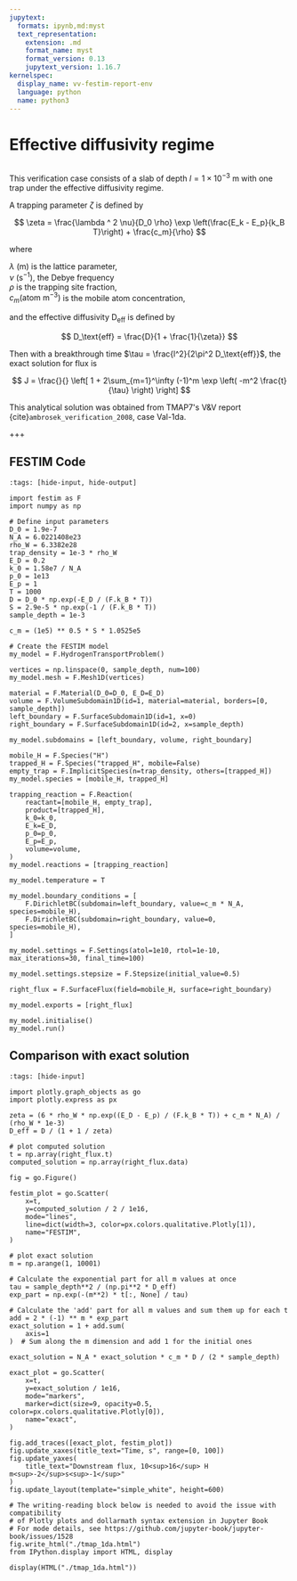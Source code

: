 ```yaml
---
jupytext:
  formats: ipynb,md:myst
  text_representation:
    extension: .md
    format_name: myst
    format_version: 0.13
    jupytext_version: 1.16.7
kernelspec:
  display_name: vv-festim-report-env
  language: python
  name: python3
---
```


# Effective diffusivity regime

```{tags} 1D, MES, transient, trapping
```

This verification case consists of a slab of depth $l = 1 \times 10^{-3} \ \mathrm{m}$ with one trap under the effective diffusivity regime.

A trapping parameter $\zeta$ is defined by

$$
    \zeta = \frac{\lambda ^ 2 \nu}{D_0 \rho} \exp \left(\frac{E_k - E_p}{k_B T}\right) + \frac{c_m}{\rho}
$$

where

$\lambda \ \mathrm{(m)}$ is the lattice parameter, \
$\nu \ (\mathrm{s}^{-1})$, the Debye frequency \
$\rho$ is the trapping site fraction, \
$c_m (\text{atom} \ \mathrm{m}^{-3})$ is the mobile atom concentration,

and the effective diffusivity $\mathrm{D_\text{eff}}$ is defined by

$$
    D_\text{eff} = \frac{D}{1 + \frac{1}{\zeta}}
$$

Then with a breakthrough time $\tau = \frac{l^2}{2\pi^2 D_\text{eff}}$, the exact solution for flux is

$$
    J = \frac{}{} \left[ 1 + 2\sum_{m=1}^\infty (-1)^m \exp \left( -m^2 \frac{t}{\tau} \right) \right]
$$

This analytical solution was obtained from TMAP7's V&V report {cite}`ambrosek_verification_2008`, case Val-1da.

+++

## FESTIM Code

```{code-cell}
:tags: [hide-input, hide-output]

import festim as F
import numpy as np

# Define input parameters
D_0 = 1.9e-7
N_A = 6.0221408e23
rho_W = 6.3382e28
trap_density = 1e-3 * rho_W
E_D = 0.2
k_0 = 1.58e7 / N_A
p_0 = 1e13
E_p = 1
T = 1000
D = D_0 * np.exp(-E_D / (F.k_B * T))
S = 2.9e-5 * np.exp(-1 / (F.k_B * T))
sample_depth = 1e-3

c_m = (1e5) ** 0.5 * S * 1.0525e5

# Create the FESTIM model
my_model = F.HydrogenTransportProblem()

vertices = np.linspace(0, sample_depth, num=100)
my_model.mesh = F.Mesh1D(vertices)

material = F.Material(D_0=D_0, E_D=E_D)
volume = F.VolumeSubdomain1D(id=1, material=material, borders=[0, sample_depth])
left_boundary = F.SurfaceSubdomain1D(id=1, x=0)
right_boundary = F.SurfaceSubdomain1D(id=2, x=sample_depth)

my_model.subdomains = [left_boundary, volume, right_boundary]

mobile_H = F.Species("H")
trapped_H = F.Species("trapped_H", mobile=False)
empty_trap = F.ImplicitSpecies(n=trap_density, others=[trapped_H])
my_model.species = [mobile_H, trapped_H]

trapping_reaction = F.Reaction(
    reactant=[mobile_H, empty_trap],
    product=[trapped_H],
    k_0=k_0,
    E_k=E_D,
    p_0=p_0,
    E_p=E_p,
    volume=volume,
)
my_model.reactions = [trapping_reaction]

my_model.temperature = T

my_model.boundary_conditions = [
    F.DirichletBC(subdomain=left_boundary, value=c_m * N_A, species=mobile_H),
    F.DirichletBC(subdomain=right_boundary, value=0, species=mobile_H),
]

my_model.settings = F.Settings(atol=1e10, rtol=1e-10, max_iterations=30, final_time=100)

my_model.settings.stepsize = F.Stepsize(initial_value=0.5)

right_flux = F.SurfaceFlux(field=mobile_H, surface=right_boundary)

my_model.exports = [right_flux]

my_model.initialise()
my_model.run()
```

## Comparison with exact solution

```{code-cell}
:tags: [hide-input]

import plotly.graph_objects as go
import plotly.express as px

zeta = (6 * rho_W * np.exp((E_D - E_p) / (F.k_B * T)) + c_m * N_A) / (rho_W * 1e-3)
D_eff = D / (1 + 1 / zeta)

# plot computed solution
t = np.array(right_flux.t)
computed_solution = np.array(right_flux.data)

fig = go.Figure()

festim_plot = go.Scatter(
    x=t,
    y=computed_solution / 2 / 1e16,
    mode="lines",
    line=dict(width=3, color=px.colors.qualitative.Plotly[1]),
    name="FESTIM",
)

# plot exact solution
m = np.arange(1, 10001)

# Calculate the exponential part for all m values at once
tau = sample_depth**2 / (np.pi**2 * D_eff)
exp_part = np.exp(-(m**2) * t[:, None] / tau)

# Calculate the 'add' part for all m values and sum them up for each t
add = 2 * (-1) ** m * exp_part
exact_solution = 1 + add.sum(
    axis=1
)  # Sum along the m dimension and add 1 for the initial ones

exact_solution = N_A * exact_solution * c_m * D / (2 * sample_depth)

exact_plot = go.Scatter(
    x=t,
    y=exact_solution / 1e16,
    mode="markers",
    marker=dict(size=9, opacity=0.5, color=px.colors.qualitative.Plotly[0]),
    name="exact",
)

fig.add_traces([exact_plot, festim_plot])
fig.update_xaxes(title_text="Time, s", range=[0, 100])
fig.update_yaxes(
    title_text="Downstream flux, 10<sup>16</sup> H m<sup>-2</sup>s<sup>-1</sup>"
)
fig.update_layout(template="simple_white", height=600)

# The writing-reading block below is needed to avoid the issue with compatibility
# of Plotly plots and dollarmath syntax extension in Jupyter Book
# For mode details, see https://github.com/jupyter-book/jupyter-book/issues/1528
fig.write_html("./tmap_1da.html")
from IPython.display import HTML, display

display(HTML("./tmap_1da.html"))
```
